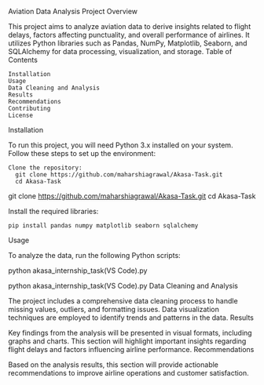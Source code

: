Aviation Data Analysis Project
Overview

This project aims to analyze aviation data to derive insights related to flight delays, factors affecting punctuality, and overall performance of airlines. It utilizes Python libraries such as Pandas, NumPy, Matplotlib, Seaborn, and SQLAlchemy for data processing, visualization, and storage.
Table of Contents

    Installation
    Usage
    Data Cleaning and Analysis
    Results
    Recommendations
    Contributing
    License

Installation

To run this project, you will need Python 3.x installed on your system. Follow these steps to set up the environment:

    Clone the repository:
      git clone https://github.com/maharshiagrawal/Akasa-Task.git
      cd Akasa-Task

git clone https://github.com/maharshiagrawal/Akasa-Task.git
cd Akasa-Task

Install the required libraries:

    pip install pandas numpy matplotlib seaborn sqlalchemy

Usage

To analyze the data, run the following Python scripts:

  python akasa_internship_task(VS Code).py

python akasa_internship_task(VS Code).py
Data Cleaning and Analysis

The project includes a comprehensive data cleaning process to handle missing values, outliers, and formatting issues. Data visualization techniques are employed to identify trends and patterns in the data.
Results

Key findings from the analysis will be presented in visual formats, including graphs and charts. This section will highlight important insights regarding flight delays and factors influencing airline performance.
Recommendations

Based on the analysis results, this section will provide actionable recommendations to improve airline operations and customer satisfaction.
